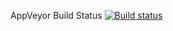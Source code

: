AppVeyor Build Status 
[![Build status](https://ci.appveyor.com/api/projects/status/s02o7fcrfajysfy6?svg=true)](https://ci.appveyor.com/project/Lutando/thefeedbacknetworkapi)
